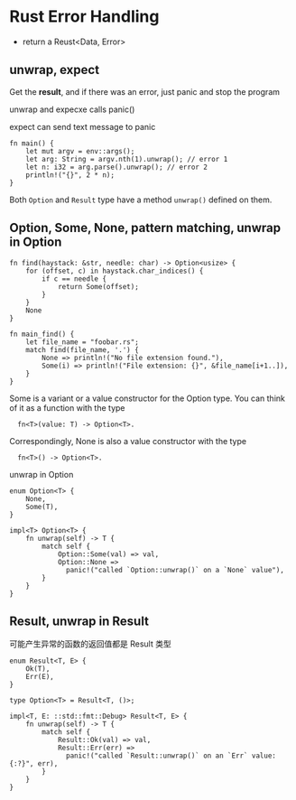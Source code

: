 # Rust Error Handling

- return a Reust<Data, Error>





## unwrap, expect
Get the **result**, and if there was an error, just panic and stop the program

unwrap and expecxe calls panic()

expect can send text message to panic
```
fn main() {
    let mut argv = env::args();
    let arg: String = argv.nth(1).unwrap(); // error 1
    let n: i32 = arg.parse().unwrap(); // error 2
    println!("{}", 2 * n);
}
```

Both `Option` and `Result` type have a method `unwrap()` defined on them.

## Option, Some, None, pattern matching, unwrap in Option
```
fn find(haystack: &str, needle: char) -> Option<usize> {
    for (offset, c) in haystack.char_indices() {
        if c == needle {
            return Some(offset);
        }
    }
    None
}

fn main_find() {
    let file_name = "foobar.rs";
    match find(file_name, '.') {
        None => println!("No file extension found."),
        Some(i) => println!("File extension: {}", &file_name[i+1..]),
    }
}
```

Some is a variant or a value constructor for the Option type. 
You can think of it as a function with the type 
```
  fn<T>(value: T) -> Option<T>. 
```

Correspondingly, None is also a value constructor with the type 
```
  fn<T>() -> Option<T>.
```

unwrap in Option
```
enum Option<T> {
    None,
    Some(T),
}

impl<T> Option<T> {
    fn unwrap(self) -> T {
        match self {
            Option::Some(val) => val,
            Option::None =>
              panic!("called `Option::unwrap()` on a `None` value"),
        }
    }
}
```


## Result, unwrap in Result

可能产生异常的函数的返回值都是 Result 类型

```
enum Result<T, E> {
    Ok(T),
    Err(E),
}

type Option<T> = Result<T, ()>;
```


```
impl<T, E: ::std::fmt::Debug> Result<T, E> {
    fn unwrap(self) -> T {
        match self {
            Result::Ok(val) => val,
            Result::Err(err) =>
              panic!("called `Result::unwrap()` on an `Err` value: {:?}", err),
        }
    }
}
```